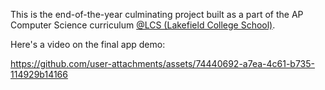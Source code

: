 This is the end-of-the-year culminating project built as a part of the AP Computer Science curriculum [@LCS (Lakefield College School)](https://www.lcs.on.ca/).

Here's a video on the final app demo:

https://github.com/user-attachments/assets/74440692-a7ea-4c61-b735-114929b14166


